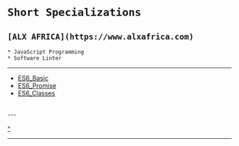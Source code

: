 # `Short Specializations`
`[ALX AFRICA](https://www.alxafrica.com)`
---
```
* JavaScript Programming
* Software Linter
```

---
* [ES6_Basic](https://github.com/TheeKingZa/alx-frontend-javascript/tree/master/0x00-ES6_basic/README.md)
* [ES6_Promise](https://github.com/TheeKingZa/alx-frontend-javascript/tree/master/0x01-ES6_promise/README.md)
* [ES6_Classes](https://github.com/TheeKingZa/alx-frontend-javascript/tree/master/0x02-ES6_classes/README.md)

<br/>
---

[^](#short-specializations)

---
